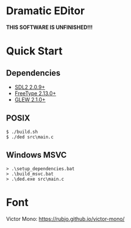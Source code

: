 # Dramatic EDitor

**THIS SOFTWARE IS UNFINISHED!!!**

# Quick Start

## Dependencies

- [SDL2 2.0.9+](https://www.libsdl.org/)
- [FreeType 2.13.0+](https://freetype.org/)
- [GLEW 2.1.0+](https://glew.sourceforge.net/)

## POSIX

```console
$ ./build.sh
$ ./ded src\main.c
```

## Windows MSVC

```console
> .\setup_dependencies.bat
> .\build_msvc.bat
> .\ded.exe src\main.c
```

# Font

Victor Mono: https://rubjo.github.io/victor-mono/
